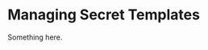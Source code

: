 [title]: # (Managing Secret Templates)
[tags]: # (XXX)
[priority]: # (5416)
# Managing Secret Templates
Something here.
